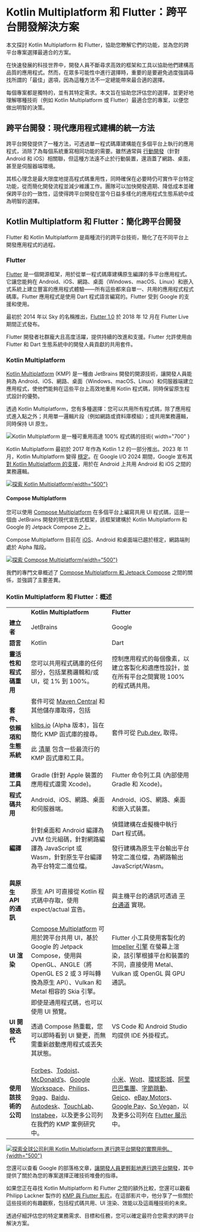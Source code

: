 # Kotlin Multiplatform 和 Flutter：跨平台開發解決方案

<web-summary>本文探討 Kotlin Multiplatform 和 Flutter，協助您瞭解它們的功能，並為您的跨平台專案選擇最適合的方案。</web-summary>

在快速發展的科技世界中，開發人員不斷尋求高效的框架和工具以協助他們建構高品質的應用程式。然而，在眾多可能性中進行選擇時，重要的是要避免過度強調尋找所謂的「最佳」選項，因為這種方法不一定總能帶來最合適的選擇。

每個專案都是獨特的，並有其特定需求。本文旨在協助您評估您的選擇，並更好地理解哪種技術（例如 Kotlin Multiplatform 或 Flutter）最適合您的專案，以便您做出明智的決策。

## 跨平台開發：現代應用程式建構的統一方法

跨平台開發提供了一種方法，可透過單一程式碼庫建構能在多個平台上執行的應用程式，消除了為每個系統重寫相同功能的需要。雖然通常與 [行動開發](cross-platform-mobile-development.md)（針對 Android 和 iOS）相關聯，但這種方法遠不止於行動裝置，還涵蓋了網路、桌面，甚至是伺服器端環境。

其核心理念是最大限度地提高程式碼重用性，同時確保在必要時仍可實作平台特定功能，從而簡化開發流程並減少維護工作。團隊可以加快開發週期、降低成本並確保跨平台的一致性，這使得跨平台開發在當今日益多樣化的應用程式生態系統中成為明智的選擇。

## Kotlin Multiplatform 和 Flutter：簡化跨平台開發

Flutter 和 Kotlin Multiplatform 是兩種流行的跨平台技術，簡化了在不同平台上開發應用程式的過程。

### Flutter

[Flutter](https://flutter.dev/) 是一個開源框架，用於從單一程式碼庫建構原生編譯的多平台應用程式。它讓您能夠在 Android、iOS、網路、桌面（Windows、macOS、Linux）和嵌入式系統上建立豐富的應用程式體驗——所有這些都來自單一、共用的應用程式程式碼庫。Flutter 應用程式是使用 Dart 程式語言編寫的。Flutter 受到 Google 的支援和使用。

最初於 2014 年以 Sky 的名稱推出，[Flutter 1.0](https://developers.googleblog.com/en/flutter-10-googles-portable-ui-toolkit/) 於 2018 年 12 月在 Flutter Live 期間正式發布。

Flutter 開發者社群龐大且高度活躍，提供持續的改進和支援。Flutter 允許使用由 Flutter 和 Dart 生態系統中的開發人員貢獻的共用套件。

### Kotlin Multiplatform

[Kotlin Multiplatform](https://www.jetbrains.com/kotlin-multiplatform/) (KMP) 是一種由 JetBrains 開發的開源技術，讓開發人員能夠為 Android、iOS、網路、桌面（Windows、macOS、Linux）和伺服器端建立應用程式，使他們能夠在這些平台上高效地重用 Kotlin 程式碼，同時保留原生程式設計的優勢。

透過 Kotlin Multiplatform，您有多種選擇：您可以共用所有程式碼，除了應用程式進入點之外；共用單一邏輯片段（例如網路或資料庫模組）；或共用業務邏輯，同時保持 UI 原生。

![Kotlin Multiplatform 是一種可重用高達 100% 程式碼的技術](kmp-logic-and-ui.svg){ width="700" }

Kotlin Multiplatform 最初於 2017 年作為 Kotlin 1.2 的一部分推出。2023 年 11 月，Kotlin Multiplatform 變得 [穩定](https://blog.jetbrains.com/kotlin/2023/11/kotlin-multiplatform-stable/)。在 Google I/O 2024 期間，Google 宣布其 [對 Kotlin Multiplatform 的支援](https://android-developers.googleblog.com/2024/05/android-support-for-kotlin-multiplatform-to-share-business-logic-across-mobile-web-server-desktop.html)，用於在 Android 上共用 Android 和 iOS 之間的業務邏輯。

[![探索 Kotlin Multiplatform](discover-kmp.svg){width="500"}](https://www.jetbrains.com/kotlin-multiplatform/)

#### Compose Multiplatform

您可以使用 [Compose Multiplatform](https://www.jetbrains.com/compose-multiplatform/) 在多個平台上編寫共用 UI 程式碼，這是一個由 JetBrains 開發的現代宣告式框架，該框架建構於 Kotlin Multiplatform 和 Google 的 Jetpack Compose 之上。

Compose Multiplatform 目前在 [iOS](https://blog.jetbrains.com/kotlin/2025/05/compose-multiplatform-1-8-0-released-compose-multiplatform-for-ios-is-stable-and-production-ready/)、Android 和桌面端已趨於穩定，網路端則處於 Alpha 階段。

[![探索 Compose Multiplatform](explore-compose.svg){width="500"}](https://www.jetbrains.com/compose-multiplatform/)

我們的專門文章概述了 [Compose Multiplatform 和 Jetpack Compose](compose-multiplatform-and-jetpack-compose.md) 之間的關係，並強調了主要差異。

### Kotlin Multiplatform 和 Flutter：概述

<table style="both">
    
<tr>
<td></td>
        <td><b>Kotlin Multiplatform</b></td>
        <td><b>Flutter</b></td>
</tr>

    
<tr>
<td><b>建立者</b></td>
        <td>JetBrains</td>
        <td>Google</td>
</tr>

    
<tr>
<td><b>語言</b></td>
        <td>Kotlin</td>
        <td>Dart</td>
</tr>

    
<tr>
<td><b>靈活性和程式碼重用</b></td>
        <td>您可以共用程式碼庫的任何部分，包括業務邏輯和/或 UI，從 1% 到 100%。</td>
        <td>控制應用程式的每個像素，以建立客製化和適應性設計，並在所有平台之間實現 100% 的程式碼共用。</td>
</tr>

    
<tr>
<td><b>套件、依賴項和生態系統</b></td>
        <td>套件可從 <a href="https://central.sonatype.com/">Maven Central</a> 和其他儲存庫取得，包括
            <p><a href="http://klibs.io">klibs.io</a> (Alpha 版本)，旨在簡化 KMP 函式庫的搜尋。</p>
            <p>此 <a href="https://github.com/terrakok/kmp-awesome">清單</a> 包含一些最流行的 KMP 函式庫和工具。</p> </td>
        <td>套件可從 <a href="https://pub.dev/">Pub.dev.</a> 取得。</td>
</tr>

    
<tr>
<td><b>建構工具</b></td>
        <td>Gradle (針對 Apple 裝置的應用程式還需 Xcode)。</td>
        <td>Flutter 命令列工具 (內部使用 Gradle 和 Xcode)。</td>
</tr>

    
<tr>
<td><b>程式碼共用</b></td>
        <td>Android、iOS、網路、桌面和伺服器端。</td>
        <td>Android、iOS、網路、桌面和嵌入式裝置。</td>
</tr>

    
<tr>
<td><b>編譯</b></td>
        <td>針對桌面和 Android 編譯為 JVM 位元組碼，針對網路編譯為 JavaScript 或 Wasm，針對原生平台編譯為平台特定二進位檔。</td>
        <td>偵錯建構在虛擬機中執行 Dart 程式碼。
        <p>發行建構為原生平台輸出平台特定二進位檔，為網路輸出 JavaScript/Wasm。</p>
        </td>
</tr>

    
<tr>
<td><b>與原生 API 的通訊</b></td>
        <td>原生 API 可直接從 Kotlin 程式碼中存取，使用 <Links href="/kmp/multiplatform-expect-actual" summary="undefined">expect/actual 宣告。</Links></td>
        <td>與主機平台的通訊可透過 <a href="https://docs.flutter.dev/platform-integration/platform-channels">平台通道</a> 實現。</td>
</tr>

    
<tr>
<td><b>UI 渲染</b></td>
        <td><a href="https://www.jetbrains.com/compose-multiplatform/">Compose Multiplatform</a> 可用於跨平台共用 UI，基於 Google 的 Jetpack Compose，使用與 OpenGL、ANGLE（將 OpenGL ES 2 或 3 呼叫轉換為原生 API）、Vulkan 和 Metal 相容的 Skia 引擎。</td>
        <td>Flutter 小工具使用客製化的 <a href="https://docs.flutter.dev/perf/impeller">Impeller 引擎</a> 在螢幕上渲染，該引擎根據平台和裝置的不同，直接使用 Metal、Vulkan 或 OpenGL 與 GPU 通訊。</td>
</tr>

    
<tr>
<td><b>UI 開發迭代</b></td>
        <td>即使是通用程式碼，也可以使用 UI 預覽。
        <p>透過 <Links href="/kmp/compose-hot-reload" summary="undefined">Compose 熱重載</Links>，您可以即時看到 UI 變更，而無需重新啟動應用程式或丟失其狀態。</p></td>
        <td>VS Code 和 Android Studio 均提供 IDE 外掛程式。</td>
</tr>

    
<tr>
<td><b>使用該技術的公司</b></td>
        <td><a href="https://www.forbes.com/sites/forbes-engineering/2023/11/13/forbes-mobile-app-shifts-to-kotlin-multiplatform/">Forbes</a>、<a href="https://www.youtube.com/watch?v=z-o9MqN86eE">Todoist</a>、<a href="https://medium.com/mcdonalds-technical-blog/mobile-multiplatform-development-at-mcdonalds-3b72c8d44ebc">McDonald’s</a>、<a href="https://www.youtube.com/watch?v=5sOXv-X43vc">Google Workspace</a>、<a href="https://www.youtube.com/watch?v=hZPL8QqiLi8">Philips</a>、<a href="https://raymondctc.medium.com/adopting-kotlin-multiplatform-mobile-kmm-on-9gag-app-dfe526d9ce04">9gag</a>、<a href="https://kotlinlang.org/lp/multiplatform/case-studies/baidu">Baidu</a>、<a href="https://kotlinlang.org/lp/multiplatform/case-studies/autodesk/">Autodesk</a>、<a href="https://touchlab.co/">TouchLab</a>、<a href="https://www.youtube.com/watch?v=YsQ-2lQYQ8M">Instabee</a>，以及更多公司列在我們的 <Links href="/kmp/case-studies" summary="undefined">KMP 案例研究</Links> 中。</td>
        <td><a href="https://flutter.dev/showcase/xiaomi">小米</a>、<a href="https://flutter.dev/showcase/wolt">Wolt</a>、<a href="https://flutter.dev/showcase/universal-studios">環球影城</a>、<a href="https://flutter.dev/showcase/alibaba-group">阿里巴巴集團</a>、<a href="https://flutter.dev/showcase/bytedance">字節跳動</a>、<a href="https://www.geico.com/techblog/flutter-as-the-multi-channel-ux-framework/">Geico</a>、<a href="https://flutter.dev/showcase/ebay">eBay Motors</a>、<a href="https://flutter.dev/showcase/google-pay">Google Pay</a>、<a href="https://flutter.dev/showcase/so-vegan">So Vegan</a>，以及更多公司列在 <a href="https://flutter.dev/showcase">Flutter 展示</a> 中。</td>
</tr>

</table>

[![探索全球公司利用 Kotlin Multiplatform 進行跨平台開發的實際用例。](kmp-use-cases-1.svg){width="500"}](https://www.jetbrains.com/help/kotlin-multiplatform-dev/case-studies.html)

您還可以查看 Google 的部落格文章，[讓開發人員更輕鬆地進行跨平台開發](https://developers.googleblog.com/en/making-development-across-platforms-easier-for-developers/)，其中提供了關於為您的專案選擇正確技術堆疊的指導。

如果您正在尋找 Kotlin Multiplatform 和 Flutter 之間的額外比較，您還可以觀看 Philipp Lackner 製作的 [KMP 與 Flutter 影片](https://www.youtube.com/watch?v=dzog64ENKG0)。在這部影片中，他分享了一些關於這些技術的有趣觀察，包括程式碼共用、UI 渲染、效能以及這兩種技術的未來。

透過仔細評估您的特定業務需求、目標和任務，您可以確定最符合您需求的跨平台解決方案。